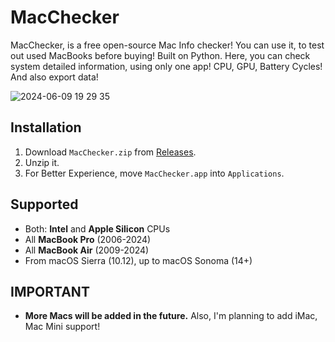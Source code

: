 # MacChecker

MacChecker, is a free open-source Mac Info checker! 
You can use it, to test out used MacBooks before buying!
Built on Python. Here, you can check system detailed information, 
using only one app! CPU, GPU, Battery Cycles! And also export data!

![2024-06-09 19 29 35](https://github.com/AelasarHD/MacChecker/assets/84845779/2c742d47-84da-44c4-ba9c-b2b1091fba74)



## Installation

1. Download `MacChecker.zip` from [Releases](https://github.com/yourusername/MacChecker/releases).
2. Unzip it.
3. For Better Experience, move `MacChecker.app` into `Applications`.

## Supported

- Both: **Intel** and **Apple Silicon** CPUs
- All **MacBook Pro** (2006-2024)
- All **MacBook Air** (2009-2024)
- From macOS Sierra (10.12), up to macOS Sonoma (14+)

## IMPORTANT

- **More Macs will be added in the future.** Also, I'm planning to add iMac, Mac Mini support! 

